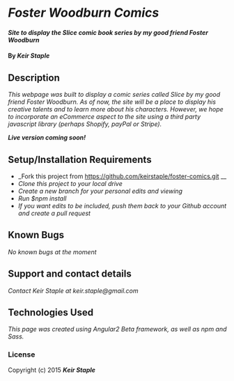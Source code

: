 # _Foster Woodburn Comics_

#### _Site to display the Slice comic book series by my good friend Foster Woodburn_

#### By _**Keir Staple**_

## Description

_This webpage was built to display a comic series called Slice by my good friend Foster Woodburn. As of now, the site will be a place to display his creative talents and to learn more about his characters. However, we hope to incorporate an eCommerce aspect to the site using a third party javascript library (perhaps Shopify, payPal or Stripe)._

_**Live version coming soon!**_

## Setup/Installation Requirements

* _Fork this project from https://github.com/keirstaple/foster-comics.git __
* _Clone this project to your local drive_
* _Create a new branch for your personal edits and viewing_
* _Run $npm install_
* _If you want edits to be included, push them back to your Github account and create a pull request_

## Known Bugs

_No known bugs at the moment_

## Support and contact details

_Contact Keir Staple at keir.staple@gmail.com_

## Technologies Used

_This page was created using Angular2 Beta framework, as well as npm and Sass._

### License

Copyright (c) 2015 **_Keir Staple_**

